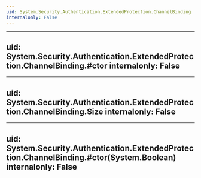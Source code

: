 ```yaml
---
uid: System.Security.Authentication.ExtendedProtection.ChannelBinding
internalonly: False
---
```


---
uid: System.Security.Authentication.ExtendedProtection.ChannelBinding.#ctor
internalonly: False
---

---
uid: System.Security.Authentication.ExtendedProtection.ChannelBinding.Size
internalonly: False
---

---
uid: System.Security.Authentication.ExtendedProtection.ChannelBinding.#ctor(System.Boolean)
internalonly: False
---
